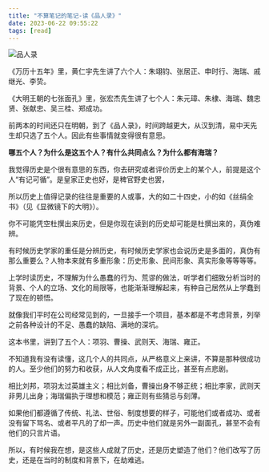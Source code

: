 ```yaml
---
title: "不算笔记的笔记-读《品人录》"
date: 2023-06-22 09:55:22
tags: [read]
---
```


![品人录](https://img1.doubanio.com/lpic/s1670160.jpg)

《万历十五年》里，黄仁宇先生讲了六个人：朱翊钧、张居正、申时行、海瑞、戚继光、李贽。

《大明王朝的七张面孔》里，张宏杰先生讲了七个人：朱元璋、朱棣、海瑞、魏忠贤、张献忠、吴三桂、郑成功。

前两本的时间还只在明朝，到了《品人录》，时间跨越更大，从汉到清，易中天先生却只选了五个人。因此有些事情就变得很有意思。

**哪五个人？为什么是这五个人？有什么共同点么？为什么都有海瑞？**

我觉得历史是个很有意思的东西，你去研究或者评价历史上的某个人，前提是这个人“有记可循”。是皇家正史也好，是稗官野史也罢，

所以历史上值得记录的往往是重要的人或事，大的如二十四史，小的如《丝绢全书》（见《显微镜下的大明》）。

你不可能凭空杜撰出来历史，但是你现在读到的历史却可能是杜撰出来的，真伪难辨。

有时候历史学家的重任是分辨历史，有时候历史学家也会说历史是多面的，真伪有那么重要么？人物本来就有多重形象：历史形象、民间形象、真实形象等等等等。

上学时读历史，不理解为什么愚蠢的行为、荒谬的做法，听学者们细致分析当时的背景、个人的立场、文化的局限等，也能渐渐理解起来，有种自己居然从上学蠢到了现在的顿悟。

就像我们平时在公司经常见到的，一旦接手一个项目，基本都是不考虑背景，列举之前各种设计的不足、愚蠢的缺陷、满地的深坑。

这本书里，讲到了五个人：项羽、曹操、武则天、海瑞、雍正。

不知道我有没有读懂，这几个人的共同点，从严格意义上来讲，不算是那种很成功的人。至少他们的努力和收获，从人文角度看不成正比，甚至有点悲剧。

相比刘邦，项羽太过英雄主义；相比刘备，曹操出身不够正统；相比李家，武则天非男儿出身；海瑞偏执于理想和模范；雍正则有些猜忌与刻薄。

如果他们都遵循了传统、礼法、世俗、制度想要的样子，可能他们或者成功、或者没有留下骂名、或者平凡的了却一声。历史中他们就是另外一副面孔，甚至不会有他们的只言片语。

所以，有时候我在想，是这些人成就了历史，还是历史塑造了他们？他们改写了历史，还是在当时的制度和背景下，在劫难逃。